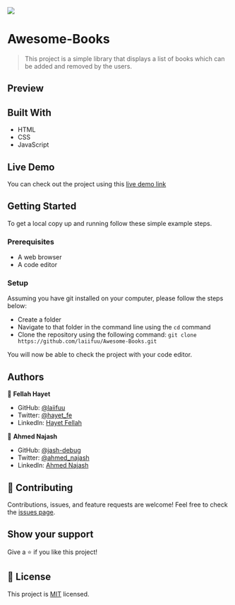 ![](https://img.shields.io/badge/Microverse-blueviolet)

# Awesome-Books

> This project is a simple library that displays a list of books which can be added and removed by the users.

## Preview



## Built With

- HTML
- CSS
- JavaScript

## Live Demo

You can check out the project using this [live demo link](https://laiifuu.github.io/Awesome-Books/)

## Getting Started

To get a local copy up and running follow these simple example steps.

### Prerequisites

- A web browser 
- A code editor

### Setup

Assuming you have git installed on your computer, please follow the steps below: 
- Create a folder
- Navigate to that folder in the command line using the `cd` command
- Clone the repository using the following command: `git clone https://github.com/laiifuu/Awesome-Books.git`

You will now be able to check the project with your code editor.

## Authors

👤 **Fellah Hayet**

- GitHub: [@laiifuu](https://github.com/laiifuu)
- Twitter: [@hayet_fe](https://twitter.com/hayet_fe)
- LinkedIn: [Hayet Fellah](https://www.linkedin.com/in/hayet-f-5b4347247)

👤 **Ahmed Najash**

- GitHub: [@jash-debug](https://github.com/jash-debug)
- Twitter: [@ahmed_najash](https://twitter.com/ahmed_najash)
- LinkedIn: [Ahmed Najash](https://www.linkedin.com/in/ahmed-najash-286a671ab/)

## 🤝 Contributing

Contributions, issues, and feature requests are welcome!
Feel free to check the [issues page](../../issues/).

## Show your support

Give a ⭐️ if you like this project!

## 📝 License

This project is [MIT](./LICENSE) licensed.




